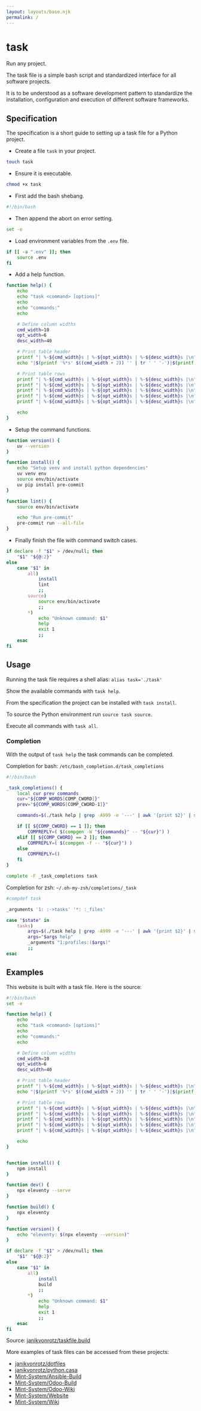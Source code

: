 ```yaml
---
layout: layouts/base.njk
permalink: /
---
```


<hgroup>
  <h1>task</h1>
  <p>Run any project.</p>
</hgroup>

The task file is a simple bash script and standardized interface for all software projects.

It is to be understood as a software development pattern to standardize the installation, configuration and execution of different software frameworks.

## Specification

The specification is a short guide to setting up a task file for a Python project.

* Create a file `task` in your project.

```bash
touch task
```

* Ensure it is executable.

```bash
chmod +x task
```

* First add the bash shebang.

```bash
#!/bin/bash
```
* Then append the abort on error setting.

```bash
set -e
```

* Load environment variables from the `.env` file.

```bash
if [[ -a ".env" ]]; then
    source .env
fi
```

* Add a help function.

```bash
function help() {
    echo
    echo "task <command> [options]"
    echo
    echo "commands:"
    echo

    # Define column widths
    cmd_width=10
    opt_width=6
    desc_width=40

    # Print table header
    printf "| %-${cmd_width}s | %-${opt_width}s | %-${desc_width}s |\n" "Command" "Option" "Description"
    echo "|$(printf '%*s' $((cmd_width + 2)) '' | tr ' ' '-')|$(printf '%*s' $((opt_width + 2)) '' | tr ' ' '-')|$(printf '%*s' $((desc_width + 2)) '' | tr ' ' '-')|"

    # Print table rows
    printf "| %-${cmd_width}s | %-${opt_width}s | %-${desc_width}s |\n" "all" "" "Run all tasks."
    printf "| %-${cmd_width}s | %-${opt_width}s | %-${desc_width}s |\n" "install" "" "Setup the local environment."
    printf "| %-${cmd_width}s | %-${opt_width}s | %-${desc_width}s |\n" "lint" "" "Run pre-commit and update index.html."
    printf "| %-${cmd_width}s | %-${opt_width}s | %-${desc_width}s |\n" "source" "" "Source the Python virtual env."
    printf "| %-${cmd_width}s | %-${opt_width}s | %-${desc_width}s |\n" "version" "" "Show version of required tools."

    echo
}
```

* Setup the command functions.

```bash
function version() {
    uv --version
}

function install() {
    echo "Setup venv and install python dependencies"
    uv venv env
    source env/bin/activate
    uv pip install pre-commit
}

function lint() {
    source env/bin/activate

    echo "Run pre-commit"
    pre-commit run --all-file
}
```

* Finally finish the file with command switch cases.

```bash
if declare -f "$1" > /dev/null; then
    "$1" "${@:2}"
else
    case "$1" in
        all)
            install
            lint
            ;;
        source)
            source env/bin/activate
            ;;
        *)
            echo "Unknown command: $1"
            help
            exit 1
            ;;
    esac
fi
```

## Usage

Running the task file requires a shell alias: `alias task='./task'`

Show the available commands with `task help`. 

From the specification the project can be installed with `task install`.

To source the Python environment run `source task source`.

Execute all commands with `task all`.

### Completion

With the output of `task help` the task commands can be completed.

Completion for bash: `/etc/bash_completion.d/task_completions`

```bash
#!/bin/bash

_task_completions() {
    local cur prev commands
    cur="${COMP_WORDS[COMP_CWORD]}"
    prev="${COMP_WORDS[COMP_CWORD-1]}"

    commands=$(./task help | grep -A999 -e '---' | awk '{print $2}' | sed 's/^[[:space:]]*//' | grep -v '^$' | tr '\n' ' ')

    if [[ ${COMP_CWORD} == 1 ]]; then
        COMPREPLY=( $(compgen -W "${commands}" -- "${cur}") )
    elif [[ ${COMP_CWORD} == 2 ]]; then
        COMPREPLY=( $(compgen -f -- "${cur}") )
    else
        COMPREPLY=()
    fi
}

complete -F _task_completions task
```

Completion for zsh: `~/.oh-my-zsh/completions/_task`

```bash
#compdef task

_arguments '1: :->tasks' '*: :_files'

case "$state" in
    tasks)
        args=$(./task help | grep -A999 -e '---' | awk '{print $2}' | sed 's/^[[:space:]]*//' | grep -v '^$' | tr '\n' ' ')
        args="$args help"
        _arguments "1:profiles:($args)"
        ;;
esac
```

## Examples

This website is built with a task file. Here is the source:

```bash
#!/bin/bash
set -e

function help() {
    echo
    echo "task <command> [options]"
    echo
    echo "commands:"
    echo

    # Define column widths
    cmd_width=10
    opt_width=6
    desc_width=40

    # Print table header
    printf "| %-${cmd_width}s | %-${opt_width}s | %-${desc_width}s |\n" "Command" "Option" "Description"
    echo "|$(printf '%*s' $((cmd_width + 2)) '' | tr ' ' '-')|$(printf '%*s' $((opt_width + 2)) '' | tr ' ' '-')|$(printf '%*s' $((desc_width + 2)) '' | tr ' ' '-')|"

    # Print table rows
    printf "| %-${cmd_width}s | %-${opt_width}s | %-${desc_width}s |\n" "all" "" "Run all tasks."
    printf "| %-${cmd_width}s | %-${opt_width}s | %-${desc_width}s |\n" "install" "" "Install node packages."
    printf "| %-${cmd_width}s | %-${opt_width}s | %-${desc_width}s |\n" "dev" "" "Run 11ty server."
    printf "| %-${cmd_width}s | %-${opt_width}s | %-${desc_width}s |\n" "build" "" "Build the 11ty website."
    printf "| %-${cmd_width}s | %-${opt_width}s | %-${desc_width}s |\n" "version" "" "Show version of required tools."

    echo
}


function install() {
    npm install
}

function dev() {
    npx eleventy --serve
}

function build() {
    npx eleventy
}

function version() {
    echo "eleventy: $(npx eleventy --version)"
}

if declare -f "$1" > /dev/null; then
    "$1" "${@:2}"
else
    case "$1" in
        all)
            install
            build
            ;;
        *)
            echo "Unknown command: $1"
            help
            exit 1
            ;;
    esac
fi
```

Source: [janikvonrotz/taskfile.build](https://github.com/janikvonrotz/taskfile.build/blob/main/task)

More examples of task files can be accessed from these projects:

* [janikvonrotz/dotfiles](https://github.com/janikvonrotz/dotfiles/blob/main/task)
* [janikvonrotz/python.casa](https://github.com/janikvonrotz/python.casa/blob/main/task)
* [Mint-System/Ansible-Build](https://github.com/Mint-System/Ansible-Build/blob/main/task)
* [Mint-System/Odoo-Build](https://github.com/Mint-System/Odoo-Build/blob/16.0/task)
* [Mint-System/Odoo-Wiki](https://github.com/Mint-Wiki/Odoo-Build/blob/main/task)
* [Mint-System/Website](https://github.com/Mint-System/Website/blob/main/task)
* [Mint-System/Wiki](https://github.com/Mint-System/Wiki/blob/main/task)
